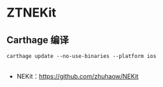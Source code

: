 # ZTNEKit


## Carthage 编译

```
carthage update --no-use-binaries --platform ios
```

##

- NEKit：https://github.com/zhuhaow/NEKit
